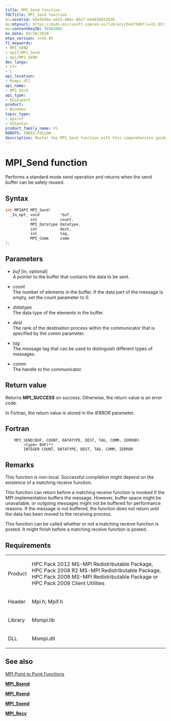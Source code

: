 ```yaml
---
title: MPI_Send function
TOCTitle: MPI_Send function
ms:assetid: 02e5b56e-a813-46bc-8927-b9481b932830
ms:mtpsurl: https://msdn.microsoft.com/en-us/library/Dn473467(v=VS.85)
ms:contentKeyID: 59361002
ms.date: 03/28/2018
mtps_version: v=VS.85
f1_keywords:
- MPI_SEND
- mpif/MPI_Send
- mpi/MPI_SEND
dev_langs:
- C++
- C
api_location:
- Msmpi.dll
api_name:
- MPI_Send
api_type:
- DLLExport
product:
- Windows
topic_type:
- apiref
- kbSyntax
product_family_name: VS
ROBOTS: INDEX,FOLLOW
description: Master the MPI_Send function with this comprehensive guide. Learn about its syntax, parameters, return values, and how it performs standard mode send operations.
---
```


# MPI\_Send function

Performs a standard mode send operation and returns when the send buffer can be safely reused.

## Syntax

``` c++
int MPIAPI MPI_Send(
  _In_opt_ void         *buf,
           int          count,
           MPI_Datatype datatype,
           int          dest,
           int          tag,
           MPI_Comm     comm
);
```

## Parameters

  - *buf* \[in, optional\]  
    A pointer to the buffer that contains the data to be sent.

  - *count*  
    The number of elements in the buffer. If the data part of the message is empty, set the *count* parameter to 0.

  - *datatype*  
    The data type of the elements in the buffer.

  - *dest*  
    The rank of the destination process within the communicator that is specified by the *comm* parameter.

  - *tag*  
    The message tag that can be used to distinguish different types of messages.

  - *comm*  
    The handle to the communicator.

## Return value

Returns **MPI\_SUCCESS** on success. Otherwise, the return value is an error code.

In Fortran, the return value is stored in the *IERROR* parameter.

## Fortran

``` FORTRAN
    MPI_SEND(BUF, COUNT, DATATYPE, DEST, TAG, COMM, IERROR)
        <type> BUF(*)
        INTEGER COUNT, DATATYPE, DEST, TAG, COMM, IERROR
```

## Remarks

This function is non-local. Successful completion might depend on the existence of a matching receive function.

This function can return before a matching receive function is invoked if the MPI implementation buffers the message. However, buffer space might be unavailable, or outgoing messages might not be buffered for performance reasons. If the message is not buffered, the function does not return until the data has been moved to the receiving process.

This function can be called whether or not a matching receive function is posted. It might finish before a matching receive function is posted.

## Requirements

<table>
<colgroup>
<col  />
<col  />
</colgroup>
<tbody>
<tr class="odd">
<td><p>Product</p></td>
<td><p>HPC Pack 2012 MS-MPI Redistributable Package, HPC Pack 2008 R2 MS-MPI Redistributable Package, HPC Pack 2008 MS-MPI Redistributable Package or HPC Pack 2008 Client Utilities</p></td>
</tr>
<tr class="even">
<td><p>Header</p></td>
<td>Mpi.h;
Mpif.h</td>
</tr>
<tr class="odd">
<td><p>Library</p></td>
<td>Msmpi.lib</td>
</tr>
<tr class="even">
<td><p>DLL</p></td>
<td>Msmpi.dll</td>
</tr>
</tbody>
</table>


## See also

[MPI Point to Point Functions](mpi-point-to-point-functions.md)

[**MPI\_Bsend**](mpi-bsend-function.md)

[**MPI\_Rsend**](mpi-rsend-function.md)

[**MPI\_Ssend**](mpi-ssend-function.md)

[**MPI\_Recv**](mpi-recv-function.md)

